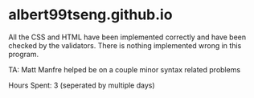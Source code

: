 # albert99tseng.github.io

All the CSS and HTML have been implemented correctly and have been checked by the validators. There is nothing implemented wrong in this program. 

TA: Matt Manfre helped be on a couple minor syntax related problems

Hours Spent: 3 (seperated by multiple days)